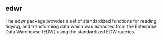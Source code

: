 
<!-- README.md is generated from README.Rmd. Please edit that file -->
edwr
----

The edwr package provides a set of standardized functions for reading, tidying, and transforming data which was extracted from the Enterprise Data Warehouse (EDW) using the standardized EDW queries.
